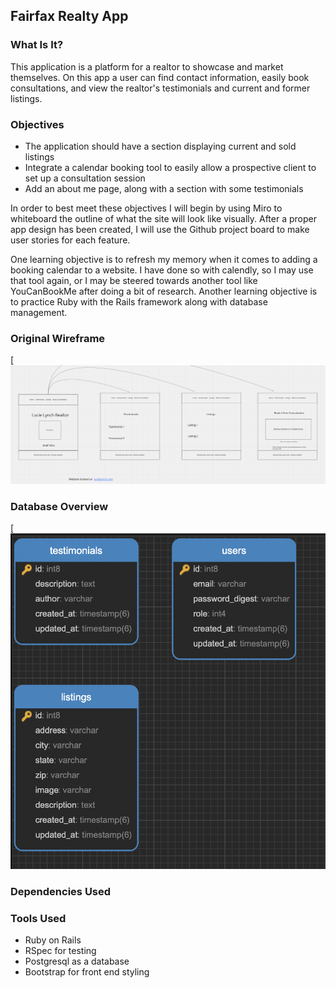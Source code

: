 ## Fairfax Realty App

### What Is It?
This application is a platform for a realtor to showcase and market themselves. On this app a user can find contact information,
easily book consultations, and view the realtor's testimonials and current and former listings.

### Objectives

- The application should have a section displaying current and sold listings
- Integrate a calendar booking tool to easily allow a prospective client to set up a consultation session
- Add an about me page, along with a section with some testimonials

In order to best meet these objectives I will begin by using Miro to whiteboard the outline of what the site will look like visually.
After a proper app design has been created, I will use the Github project board to make user stories for each feature.

One learning objective is to refresh my memory when it comes to adding a booking calendar to a website. I have done so with calendly,
so I may use that tool again, or I may be steered towards another tool like YouCanBookMe after doing a bit of research. Another
learning objective is to practice Ruby with the Rails framework along with database management.

### Original Wireframe

[![Header](https://raw.githubusercontent.com/mlynch5187/fairfax-realty/main/app/assets/images/original_wireframe.png "Original Wireframe")

### Database Overview

[![Header](https://raw.githubusercontent.com/mlynch5187/fairfax-realty/main/app/assets/images/databases.png "Database Overview")

### Dependencies Used

### Tools Used
- Ruby on Rails
- RSpec for testing
- Postgresql as a database
- Bootstrap for front end styling
